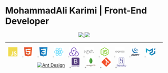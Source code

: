 
# MohammadAli Karimi | Front-End Developer

<p align="center">
  <a href="https://www.linkedin.com/in/makarimi76/">
    <img src="https://img.shields.io/badge/-LinkedIn-blue?style=for-the-badge&logo=Linkedin&logoColor=white&link=https://www.linkedin.com/in/rafaelaqueiroz21/">
  </a>

  <a href="ma.karimi76@gmail.com">
    <img src="https://img.shields.io/badge/-Gmail-f4f4f4?style=for-the-badge&labelColor=f4f4f4&logo=gmail&logoColor=D14836&link=mailto:rqueiroz2108@gmail.com/">
  </a>
</p>

---

<p align="center">
  <a target="_blank" rel="noopener noreferrer" href="https://javascript.info/">
    <img src="https://raw.githubusercontent.com/devicons/devicon/master/icons/javascript/javascript-plain.svg" alt="Javascript" width="30" height="30" style="max-width:100%;margin-right: 15px">
  </a>
  
  <a target="_blank" rel="noopener noreferrer" href="https://www.w3schools.com/html/">
    <img src="https://raw.githubusercontent.com/devicons/devicon/master/icons/html5/html5-original.svg" alt="HTML" width="30" height="30" style="max-width:100%;margin-right: 15px">
  </a>
  
  <a target="_blank" rel="noopener noreferrer" href="https://www.w3schools.com/css/">
    <img src="https://raw.githubusercontent.com/devicons/devicon/master/icons/css3/css3-original.svg" alt="CSS" width="30" height="30" style="max-width:100%;margin-right: 15px">
  </a>
  
  <a target="_blank" rel="noopener noreferrer" href="https://reactjs.org/">
    <img src="https://raw.githubusercontent.com/devicons/devicon/master/icons/react/react-original.svg" alt="ReactJS" width="30" height="30" style="max-width:100%;margin-right: 15px">
  </a>
   
  <a target="_blank" rel="noopener noreferrer" href="https://redux.js.org/">
    <img src="https://raw.githubusercontent.com/devicons/devicon/master/icons/redux/redux-original.svg" alt="Redux" width="30" height="30" style="max-width:100%;margin-right: 15px">
  </a>
  
  <a target="_blank" rel="noopener noreferrer" href="https://nextjs.org/">
    <img src="https://raw.githubusercontent.com/devicons/devicon/master/icons/nextjs/nextjs-original-wordmark.svg" alt="NextJS" width="30" height="30" style="max-width:100%;margin-right: 15px">
  </a>
  
  <a target="_blank" rel="noopener noreferrer" href="https://nodejs.org/">
    <img src="https://raw.githubusercontent.com/devicons/devicon/master/icons/nodejs/nodejs-plain.svg" alt="Express" width="30" height="30" style="max-width:100%;margin-right: 15px">
  </a>
  
  <a target="_blank" rel="noopener noreferrer" href="https://expressjs.com/">
    <img src="https://raw.githubusercontent.com/devicons/devicon/master/icons/express/express-original-wordmark.svg" alt="Express" width="30" height="30" style="max-width:100%;margin-right: 15px">
  </a>
  
  <a target="_blank" rel="noopener noreferrer" href="https://jquery.com/">
    <img src="https://raw.githubusercontent.com/devicons/devicon/master/icons/jquery/jquery-original-wordmark.svg" alt="jQuery" width="30" height="30" style="max-width:100%;margin-right: 15px">
  </a>
  
  <a target="_blank" rel="noopener noreferrer" href="https://material-ui.com/">
    <img src="https://raw.githubusercontent.com/devicons/devicon/master/icons/materialui/materialui-original.svg" alt="Material-UI" width="30" height="30" style="max-width:100%;margin-right: 15px">
  </a>
  
  <a target="_blank" rel="noopener noreferrer" href="https://ant.design/">
    <img src="https://gw.alipayobjects.com/zos/rmsportal/KDpgvguMpGfqaHPjicRK.svg" alt="Ant Design" width="30" height="30" style="max-width:100%;margin-right: 15px">
  </a>
  
  <a target="_blank" rel="noopener noreferrer" href="https://getbootstrap.com/">
    <img src="https://raw.githubusercontent.com/devicons/devicon/master/icons/bootstrap/bootstrap-plain-wordmark.svg" alt="Bootstrap" width="30" height="30" style="max-width:100%;margin-right: 15px">
  </a>
  
  <a target="_blank" rel="noopener noreferrer" href="https://www.mongodb.com/">
    <img src="https://raw.githubusercontent.com/devicons/devicon/master/icons/mongodb/mongodb-original-wordmark.svg" alt="mongoDB" width="30" height="30" style="max-width:100%;margin-right: 15px">
  </a>
     
  <a target="_blank" rel="noopener noreferrer" href="https://git-scm.com/">
    <img src="https://raw.githubusercontent.com/devicons/devicon/master/icons/git/git-plain.svg" alt="git" width="30" height="30" style="max-width:100%;margin-right: 15px">
  </a>
  
  <a target="_blank" rel="noopener noreferrer" href="https://heroku.com/">
    <img src="https://raw.githubusercontent.com/devicons/devicon/master/icons/heroku/heroku-original-wordmark.svg" alt="heroku" width="30" height="30" style="max-width:100%;margin-right: 15px">
  </a>
</p>
